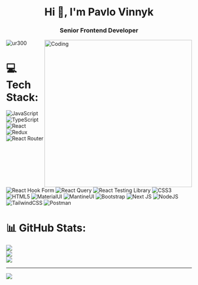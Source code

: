 <h1 align="center">Hi 👋, I'm Pavlo Vinnyk</h1>
<h3 align="center">Senior Frontend Developer</h3>
<img align="right" alt="Coding" width="400" src="https://media2.giphy.com/media/v1.Y2lkPTc5MGI3NjExOHM1ZXBhM244bXgxbWEzejJkYWhqZW92Mnhkbm41cHVpZm9ubzlqaiZlcD12MV9pbnRlcm5hbF9naWZfYnlfaWQmY3Q9Zw/QpVUMRUJGokfqXyfa1/giphy.gif" />

<p align="left"> <img src="https://komarev.com/ghpvc/?username=ur300&label=Profile%20views&color=0e75b6&style=flat" alt="ur300" /></p>

# 💻 Tech Stack:
![JavaScript](https://img.shields.io/badge/javascript-%23323330.svg?style=for-the-badge&logo=javascript&logoColor=%23F7DF1E) ![TypeScript](https://img.shields.io/badge/typescript-%23007ACC.svg?style=for-the-badge&logo=typescript&logoColor=white) ![React](https://img.shields.io/badge/react-%2320232a.svg?style=for-the-badge&logo=react&logoColor=%2361DAFB) ![Redux](https://img.shields.io/badge/redux-%23404d59.svg?style=for-the-badge&logo=redux&logoColor=%2361DAFB) ![React Router](https://img.shields.io/badge/React_Router-CA4245?style=for-the-badge&logo=react-router&logoColor=white) ![React Hook Form](https://img.shields.io/badge/React%20Hook%20Form-%23EC5990.svg?style=for-the-badge&logo=reacthookform&logoColor=white) ![React Query](https://img.shields.io/badge/React_Query-%23646CFF.svg?style=for-the-badge&logo=reactquery&logoColor=white) ![React Testing Library](https://img.shields.io/badge/React_Testing_Library-black?style=for-the-badge&logo=reacttestinglibrary&badgeColor=010101) ![CSS3](https://img.shields.io/badge/css3-%231572B6.svg?style=for-the-badge&logo=css3&logoColor=white) ![HTML5](https://img.shields.io/badge/html5-%23E34F26.svg?style=for-the-badge&logo=html5&logoColor=white) ![MaterialUI](https://img.shields.io/badge/materialui-%2300599C.svg?style=for-the-badge&logo=materialui&logoColor=white) ![MantineUI](https://img.shields.io/badge/mantineui-%23FF0000.svg?style=for-the-badge&logo=mantineui&logoColor=white) ![Bootstrap](https://img.shields.io/badge/bootstrap-%238511FA.svg?style=for-the-badge&logo=bootstrap&logoColor=white) ![Next JS](https://img.shields.io/badge/Next-black?style=for-the-badge&logo=next.js&logoColor=white) ![NodeJS](https://img.shields.io/badge/node.js-6DA55F?style=for-the-badge&logo=node.js&logoColor=white) ![TailwindCSS](https://img.shields.io/badge/tailwindcss-%2338B2AC.svg?style=for-the-badge&logo=tailwind-css&logoColor=white) ![Postman](https://img.shields.io/badge/Postman-FF6C37?style=for-the-badge&logo=postman&logoColor=white)

# 📊 GitHub Stats:
![](https://github-readme-stats.vercel.app/api?username=ur300&theme=dark&hide_border=false&include_all_commits=true&count_private=true)<br/>
![](https://nirzak-streak-stats.vercel.app/?user=ur300&theme=dark&hide_border=false)<br/>
![](https://github-readme-stats.vercel.app/api/top-langs/?username=ur300&theme=dark&hide_border=false&include_all_commits=true&count_private=true&layout=compact)

---
[![](https://visitcount.itsvg.in/api?id=ur300&icon=0&color=0)](https://visitcount.itsvg.in)